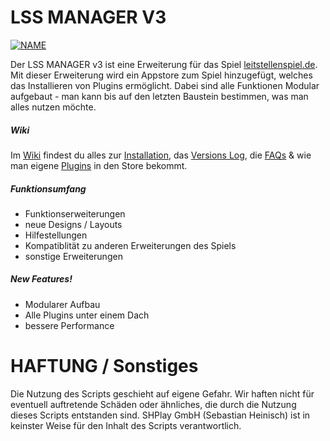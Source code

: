 # LSS MANAGER V3

[![NAME](bild)](verlinkung)

Der LSS MANAGER v3 ist eine Erweiterung für das Spiel [leitstellenspiel.de](https://www.leitstellenspiel.de). Mit dieser Erweiterung wird ein Appstore zum Spiel hinzugefügt, welches das Installieren von Plugins ermöglicht. Dabei sind alle Funktionen Modular aufgebaut - man kann bis auf den letzten Baustein bestimmen, was man alles nutzen möchte.

##### Wiki
Im [Wiki](https://github.com/lostdesign/lss-manager-v3/wiki) findest du alles zur [Installation](https://github.com/lostdesign/lss-manager-v3/wiki/INSTALLATION), das [Versions Log](https://github.com/lostdesign/lss-manager-v3/wiki/VERSIONEN), die [FAQs](https://github.com/lostdesign/lss-manager-v3/wiki/FAQ) & wie man eigene [Plugins](https://github.com/lostdesign/lss-manager-v3/wiki/EIGENE-PLUGINS) in den Store bekommt.

##### Funktionsumfang
  - Funktionserweiterungen
  - neue Designs / Layouts
  - Hilfestellungen
  - Kompatiblität zu anderen Erweiterungen des Spiels
  - sonstige Erweiterungen

##### New Features!
  - Modularer Aufbau
  - Alle Plugins unter einem Dach
  - bessere Performance

# HAFTUNG / Sonstiges
Die Nutzung des Scripts geschieht auf eigene Gefahr. Wir haften nicht für eventuell auftretende Schäden oder ähnliches, die durch die Nutzung dieses Scripts entstanden sind.
SHPlay GmbH (Sebastian Heinisch) ist in keinster Weise für den Inhalt des Scripts verantwortlich.
